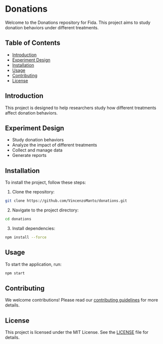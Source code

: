 # Donations

Welcome to the Donations repository for Fida. This project aims to study donation behaviors under different treatments.

## Table of Contents

- [Introduction](#introduction)
- [Experiment Design](#experiment-design)
- [Installation](#installation)
- [Usage](#usage)
- [Contributing](#contributing)
- [License](#license)

## Introduction

This project is designed to help researchers study how different treatments affect donation behaviors.

## Experiment Design

- Study donation behaviors
- Analyze the impact of different treatments
- Collect and manage data
- Generate reports

## Installation

To install the project, follow these steps:

1. Clone the repository:
  ```sh
  git clone https://github.com/VincenzoManto/donations.git
  ```
2. Navigate to the project directory:
  ```sh
  cd donations
  ```
3. Install dependencies:
  ```sh
  npm install --force
  ```

## Usage

To start the application, run:
```sh
npm start
```

## Contributing

We welcome contributions! Please read our [contributing guidelines](CONTRIBUTING.md) for more details.

## License

This project is licensed under the MIT License. See the [LICENSE](LICENSE) file for details.
